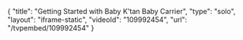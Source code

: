 {
    "title": "Getting Started with Baby K'tan Baby Carrier",
    "type": "solo",
    "layout": "iframe-static",
    "videoId": "109992454",
    "url": "\/tvpembed\/109992454"
}